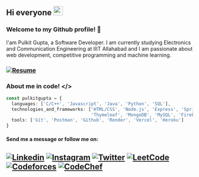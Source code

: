 ## Hi everyone <img width="25px" height="25px" src="https://c.tenor.com/nebZyl8oN7IAAAAi/wave-hello.gifg">

### Welcome to my Github profile! 👋
I'am Pulkit Gupta, a Software Developer. I am currently studying Electronics and Communication Engineering at IIIT Allahabad and I am passionate about web development, competitive programming and machine learning.

### [![Resume](https://img.shields.io/badge/-Resume-4285F4?style=flat&logo=google-drive&logoColor=white)](https://drive.google.com/file/d/1y-In5f_xP7MpW94GEWbi2f2XM9BzY3Jq/view)

### About me in code! </>

```typescript
const pulkitgupta = {
  languages: ['C/C++', 'Javascript', 'Java', 'Python', 'SQL'],
  technologies_and_frameworks: ['HTML/CSS', 'Node.js', 'Express', 'Spring and Spring Boot', 'React.js', 'Redux',
                                'Thymeleaf', 'MongoDB', 'MySQL', 'Firebase', 'Bootstrap', 'Tailwind CSS'],
  tools: ['Git', 'Postman', 'Github', 'Render', 'Vercel', 'Heroku']
}
```
#### Send me a message or follow me on:
[![Linkedin](https://img.shields.io/badge/-LinkedIn-blue?style=flat&logo=Linkedin&logoColor=white)](https://linkedin.com/in/pulkitgupta38)
[![Instagram](https://img.shields.io/badge/-Instagram-E4405F?style=flat&logo=Instagram&logoColor=white)](https://www.instagram.com/pulkitgupta.38/)
[![Twitter](https://img.shields.io/badge/-Twitter-1DA1F2?style=flat&logo=Twitter&logoColor=white)](https://twitter.com/pulkitgupta38)
[![LeetCode](https://img.shields.io/badge/-LeetCode-FFA116?style=flat&logo=LeetCode&logoColor=white)](https://leetcode.com/pulkitgupta38/)
[![Codeforces](https://img.shields.io/badge/-Codeforces-1F8ACB?style=flat&logo=Codeforces&logoColor=white)](https://codeforces.com/profile/radiohead__)
[![CodeChef](https://img.shields.io/badge/-CodeChef-5B4638?style=flat&logo=CodeChef&logoColor=white)](https://www.codechef.com/users/iec2020105)
---
